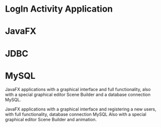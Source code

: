 # LogIn Activity Application
# JavaFX
# JDBC
# MySQL 

JavaFX applications with a graphical interface and full functionality, 
also with a special graphical editor Scene Builder
and a database connection MySQL.

JavaFX applications with a graphical interface and registering a new users,
with full functionality, database connection MySQL
Also with a special graphical editor Scene Builder and animation. 


 


